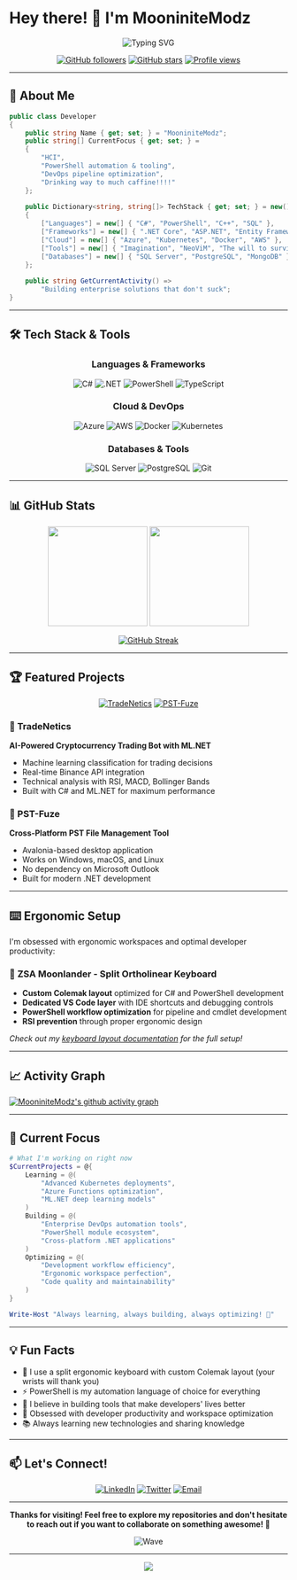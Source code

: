 # Hey there! 👋 I'm MooniniteModz

<div align="center">
  <img src="https://readme-typing-svg.herokuapp.com?font=Fira+Code&size=30&duration=3000&pause=1000&color=00D4AA&center=true&vCenter=true&width=600&lines=Burgoning+Security Engineer+%26+SOC+Engineer;PowerShell+Automation+Enthusiast;Ergonomic+Keyboard+Obsessive;Building+Enterprise+Solutions" alt="Typing SVG" />
</div>

<div align="center">
  
  [![GitHub followers](https://img.shields.io/github/followers/MooniniteModz?style=for-the-badge&logo=github&color=00D4AA)](https://github.com/MooniniteModz)
  [![GitHub stars](https://img.shields.io/github/stars/MooniniteModz?style=for-the-badge&logo=github&color=FFD700)](https://github.com/MooniniteModz)
  [![Profile views](https://komarev.com/ghpvc/?username=MooniniteModz&style=for-the-badge&color=00D4AA)](https://github.com/MooniniteModz)

</div>

---

## 🚀 About Me

```csharp
public class Developer
{
    public string Name { get; set; } = "MooniniteModz";
    public string[] CurrentFocus { get; set; } = 
    {
        "HCI",
        "PowerShell automation & tooling",
        "DevOps pipeline optimization",
        "Drinking way to much caffine!!!!"
    };
    
    public Dictionary<string, string[]> TechStack { get; set; } = new()
    {
        ["Languages"] = new[] { "C#", "PowerShell", "C++", "SQL" },
        ["Frameworks"] = new[] { ".NET Core", "ASP.NET", "Entity Framework" },
        ["Cloud"] = new[] { "Azure", "Kubernetes", "Docker", "AWS" },
        ["Tools"] = new[] { "Imagination", "NeoViM", "The will to survive"},
        ["Databases"] = new[] { "SQL Server", "PostgreSQL", "MongoDB" }
    };
    
    public string GetCurrentActivity() => 
        "Building enterprise solutions that don't suck";
}
```

---

## 🛠️ Tech Stack & Tools

<div align="center">

### Languages & Frameworks
![C#](https://img.shields.io/badge/C%23-239120?style=for-the-badge&logo=c-sharp&logoColor=white)
![.NET](https://img.shields.io/badge/.NET-512BD4?style=for-the-badge&logo=dotnet&logoColor=white)
![PowerShell](https://img.shields.io/badge/PowerShell-5391FE?style=for-the-badge&logo=powershell&logoColor=white)
![TypeScript](https://img.shields.io/badge/TypeScript-007ACC?style=for-the-badge&logo=typescript&logoColor=white)

### Cloud & DevOps
![Azure](https://img.shields.io/badge/Microsoft_Azure-0089D0?style=for-the-badge&logo=microsoft-azure&logoColor=white)
![AWS](https://img.shields.io/badge/Amazon_AWS-FF9900?style=for-the-badge&logo=amazonaws&logoColor=white)
![Docker](https://img.shields.io/badge/Docker-2CA5E0?style=for-the-badge&logo=docker&logoColor=white)
![Kubernetes](https://img.shields.io/badge/Kubernetes-326ce5?style=for-the-badge&logo=kubernetes&logoColor=white)

### Databases & Tools
![SQL Server](https://img.shields.io/badge/Microsoft%20SQL%20Server-CC2927?style=for-the-badge&logo=microsoft%20sql%20server&logoColor=white)
![PostgreSQL](https://img.shields.io/badge/PostgreSQL-316192?style=for-the-badge&logo=postgresql&logoColor=white)
![Git](https://img.shields.io/badge/Git-F05032?style=for-the-badge&logo=git&logoColor=white)

</div>

---

## 📊 GitHub Stats

<div align="center">
  
  <img height="180em" src="https://github-readme-stats.vercel.app/api?username=MooniniteModz&show_icons=true&theme=tokyonight&include_all_commits=true&count_private=true"/>
  <img height="180em" src="https://github-readme-stats.vercel.app/api/top-langs/?username=MooniniteModz&layout=compact&langs_count=8&theme=tokyonight"/>

</div>

<div align="center">
  
  [![GitHub Streak](https://streak-stats.demolab.com/?user=MooniniteModz&theme=tokyonight)](https://git.io/streak-stats)

</div>

---

## 🏆 Featured Projects

<div align="center">

[![TradeNetics](https://github-readme-stats.vercel.app/api/pin/?username=MooniniteModz&repo=TradeNetics&theme=tokyonight)](https://github.com/MooniniteModz/TradeNetics)
[![PST-Fuze](https://github-readme-stats.vercel.app/api/pin/?username=MooniniteModz&repo=PST-Fuze&theme=tokyonight)](https://github.com/MooniniteModz/PST-Fuze)

</div>

### 🤖 TradeNetics
**AI-Powered Cryptocurrency Trading Bot with ML.NET**
- Machine learning classification for trading decisions
- Real-time Binance API integration
- Technical analysis with RSI, MACD, Bollinger Bands
- Built with C# and ML.NET for maximum performance

### 🔧 PST-Fuze  
**Cross-Platform PST File Management Tool**
- Avalonia-based desktop application
- Works on Windows, macOS, and Linux
- No dependency on Microsoft Outlook
- Built for modern .NET development

---

## ⌨️ Ergonomic Setup

I'm obsessed with ergonomic workspaces and optimal developer productivity:

### 🌙 **ZSA Moonlander** - Split Ortholinear Keyboard
- **Custom Colemak layout** optimized for C# and PowerShell development
- **Dedicated VS Code layer** with IDE shortcuts and debugging controls
- **PowerShell workflow optimization** for pipeline and cmdlet development
- **RSI prevention** through proper ergonomic design

*Check out my [keyboard layout documentation](https://github.com/MooniniteModz/NVim-Config) for the full setup!*

---

## 📈 Activity Graph

[![MooniniteModz's github activity graph](https://github-readme-activity-graph.vercel.app/graph?username=MooniniteModz&theme=tokyo-night)](https://github.com/ashutosh00710/github-readme-activity-graph)

---

## 🎯 Current Focus

```powershell
# What I'm working on right now
$CurrentProjects = @{
    Learning = @(
        "Advanced Kubernetes deployments",
        "Azure Functions optimization", 
        "ML.NET deep learning models"
    )
    Building = @(
        "Enterprise DevOps automation tools",
        "PowerShell module ecosystem",
        "Cross-platform .NET applications"
    )
    Optimizing = @(
        "Development workflow efficiency",
        "Ergonomic workspace perfection", 
        "Code quality and maintainability"
    )
}

Write-Host "Always learning, always building, always optimizing! 🚀"
```

---

## 💡 Fun Facts

- 🦾 I use a split ergonomic keyboard with custom Colemak layout (your wrists will thank you)
- ⚡ PowerShell is my automation language of choice for everything
- 🧠 I believe in building tools that make developers' lives better
- 🎯 Obsessed with developer productivity and workspace optimization
- 📚 Always learning new technologies and sharing knowledge

---

## 📫 Let's Connect!

<div align="center">

[![LinkedIn](https://img.shields.io/badge/LinkedIn-0077B5?style=for-the-badge&logo=linkedin&logoColor=white)](https://linkedin.com/in/your-profile)
[![Twitter](https://img.shields.io/badge/Twitter-1DA1F2?style=for-the-badge&logo=twitter&logoColor=white)](https://twitter.com/your-handle)
[![Email](https://img.shields.io/badge/Email-D14836?style=for-the-badge&logo=gmail&logoColor=white)](mailto:your-email@domain.com)

</div>

---

<div align="center">
  
  **Thanks for visiting! Feel free to explore my repositories and don't hesitate to reach out if you want to collaborate on something awesome! 🚀**
  
  ![Wave](https://raw.githubusercontent.com/mayhemantt/mayhemantt/Update/svg/Bottom.svg)

</div>

---

<div align="center">
  <img src="https://quotes-github-readme.vercel.app/api?type=horizontal&theme=tokyonight" />
</div>
